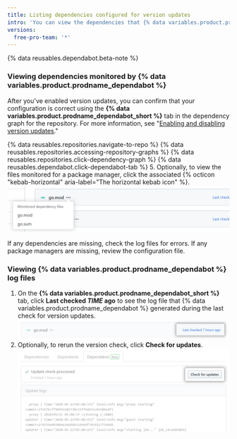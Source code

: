 ```yaml
---
title: Listing dependencies configured for version updates
intro: 'You can view the dependencies that {% data variables.product.prodname_dependabot %} monitors for updates.'
versions:
  free-pro-team: '*'
---
```


{% data reusables.dependabot.beta-note %}

### Viewing dependencies monitored by {% data variables.product.prodname_dependabot %}

After you've enabled version updates, you can confirm that your configuration is correct using the **{% data variables.product.prodname_dependabot_short %}** tab in the dependency graph for the repository. For more information, see "[Enabling and disabling version updates](/github/administering-a-repository/enabling-and-disabling-version-updates)."

{% data reusables.repositories.navigate-to-repo %}
{% data reusables.repositories.accessing-repository-graphs %}
{% data reusables.repositories.click-dependency-graph %}
{% data reusables.dependabot.click-dependabot-tab %}
5. Optionally, to view the files monitored for a package manager, click the associated {% octicon "kebab-horizontal" aria-label="The horizontal kebab icon" %}.
  ![Monitored dependency files](/assets/images/help/dependabot/monitored-dependency-files.png)

If any dependencies are missing, check the log files for errors. If any package managers are missing, review the configuration file.

### Viewing {% data variables.product.prodname_dependabot %} log files

1. On the **{% data variables.product.prodname_dependabot_short %}** tab, click **Last checked *TIME* ago** to see the log file that {% data variables.product.prodname_dependabot %} generated during the last check for version updates.
  ![View log file](/assets/images/help/dependabot/last-checked-link.png)
2. Optionally, to rerun the version check, click **Check for updates**.
  ![Check for updates](/assets/images/help/dependabot/check-for-updates.png)

